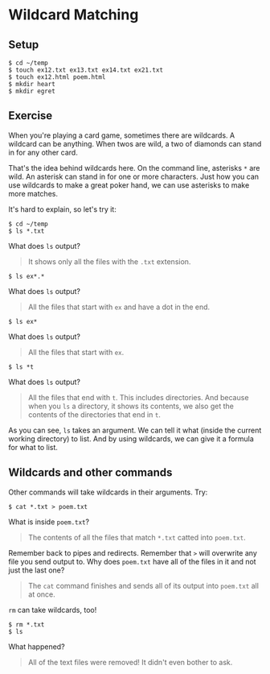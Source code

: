 # Wildcard Matching

## Setup

    $ cd ~/temp
    $ touch ex12.txt ex13.txt ex14.txt ex21.txt
    $ touch ex12.html poem.html
    $ mkdir heart
    $ mkdir egret

## Exercise

When you're playing a card game, sometimes there are wildcards. A wildcard can
be anything. When twos are wild, a two of diamonds can stand in for any other
card.

That's the idea behind wildcards here. On the command line, asterisks `*` are
wild. An asterisk can stand in for one or more characters. Just how you can use
wildcards to make a great poker hand, we can use asterisks to make more matches.

It's hard to explain, so let's try it:

    $ cd ~/temp
    $ ls *.txt

What does `ls` output?

> It shows only all the files with the `.txt` extension.

    $ ls ex*.*

What does `ls` output?

> All the files that start with `ex` and have a dot in the end.

    $ ls ex*

What does `ls` output?

> All the files that start with `ex`.

    $ ls *t

What does `ls` output?

> All the files that end with `t`. This includes directories. And because when you `ls` a directory, it shows its contents, we also get the contents of the directories that end in `t`.

As you can see, `ls` takes an argument. We can tell it what (inside the current
working directory) to list. And by using wildcards, we can give it a formula for what to list.

## Wildcards and other commands

Other commands will take wildcards in their arguments. Try:

    $ cat *.txt > poem.txt

What is inside `poem.txt`?

> The contents of all the files that match `*.txt` catted into `poem.txt`.

Remember back to pipes and redirects. Remember that `>` will overwrite any file you send output to. Why does `poem.txt` have all of the files in it and not just the last one?

> The `cat` command finishes and sends all of its output into `poem.txt` all at once.

`rm` can take wildcards, too!

    $ rm *.txt
    $ ls

What happened?

> All of the text files were removed! It didn't even bother to ask.
